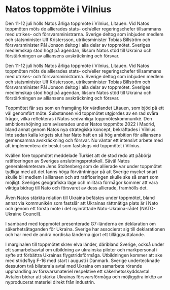 # Natos toppmöte i Vilnius

Den 11-12 juli hölls Natos årliga toppmöte i Vilnius, Litauen. Vid Natos toppmöten möts de allierades stats- och/eller regeringschefer tillsammans med utrikes- och försvarsministrarna. Sverige deltog som inbjuden medlem och statsminister Ulf Kristersson, utrikesminister Tobias Billström och försvarsminister Pål Jonson deltog i alla delar av toppmötet. Sveriges medlemskap stod högt på agendan, liksom Natos stöd till Ukraina och förstärkningen av alliansens avskräckning och försvar.

Den 11-12 juli hölls Natos årliga toppmöte i Vilnius, Litauen. Vid Natos toppmöten möts de allierades stats- och/eller regeringschefer tillsammans med utrikes- och försvarsministrarna. Sverige deltog som inbjuden medlem och statsminister Ulf Kristersson, utrikesminister Tobias Billström och försvarsminister Pål Jonson deltog i alla delar av toppmötet. Sveriges medlemskap stod högt på agendan, liksom Natos stöd till Ukraina och förstärkningen av alliansens avskräckning och försvar.

Toppmötet får ses som en framgång för värdlandet Litauen, som bjöd på ett väl genomfört möte. Substansen vid toppmötet utgjordes av en rad svåra frågor, vilka reflekteras i Natos sedvanliga toppmöteskommuniké. Den ambitionshöjning som aviserades under Natos toppmöte 2022 i Madrid, bland annat genom Natos nya strategiska koncept, bekräftades i Vilnius. Inte sedan kalla krigets slut har Nato haft en så hög ambition för alliansens gemensamma avskräckning och försvar. Nu väntar ett intensivt arbete med att implementera de beslut som fastslogs vid toppmötet i Vilnius.

Kvällen före toppmötet meddelade Turkiet att de stod redo att påbörja ratificeringen av Sveriges anslutningsprotokoll. Såväl Natos generalsekreterare Jens Stoltenberg som de allierade var under toppmötet tydliga med att det fanns höga förväntningar på att Sverige mycket snart skulle bli medlem i alliansen och att ratificeringen skulle ske så snart som möjligt. Sveriges geografiska läge och militära förmågor kommer att vara viktiga bidrag till Nato och försvaret av dess allierade, framhölls det.

Även Natos stärkta relation till Ukraina befästes under toppmötet, bland annat via kommunikén som fastslår att Ukrainas rättmätiga plats är i Nato och genom ett första möte i det nyinrättade Nato-Ukraina-rådet (NATO-Ukraine Council).

I samband med toppmötet presenterade G7-länderna en deklaration om säkerhetsåtaganden för Ukraina. Sverige har associerat sig till deklarationen och har med de andra nordiska länderna gjort ett tilläggsuttalande.

I marginalen till toppmötet skrev elva länder, däribland Sverige, också under ett samarbetsavtal om utbildning av ukrainska piloter och markpersonal i syfte att förbättra Ukrainas flygstridsförmåga. Utbildningen kommer att ske med stridsflyg F-16 med start i augusti i Danmark. Sverige undertecknade dessutom två bilaterala avtal med Ukraina om samarbete rörande upphandling av försvarsmateriel respektive ett säkerhetsskyddsavtal. Avtalen bidrar att stärka Ukrainas försvarsförmåga och möjliggöra inköp av nyproducerat materiel direkt från industrin.
